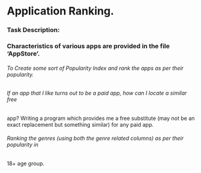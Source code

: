
# Application Ranking.

### Task Description: 
### Characteristics of various apps are provided in the file ‘AppStore’. 

###### To Create some sort of Popularity Index and rank the apps as per their popularity.

###### If an app that I like turns out to be a paid app, how can I locate a similar free
app? Writing a program which provides me a free substitute (may not be an exact
replacement but something similar) for any paid app.

###### Ranking the genres (using both the genre related columns) as per their popularity in
18+ age group.
